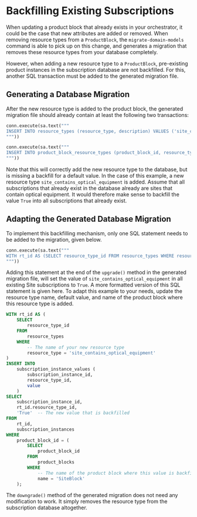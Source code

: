 # Backfilling Existing Subscriptions
When updating a product block that already exists in your orchestrator, it could be the case that new attributes are
added or removed. When removing resource types from a `ProductBlock`, the `migrate-domain-models` command is able to
pick up on this change, and generates a migration that removes these resource types from your database completely.

However, when adding a new resource type to a `ProductBlock`, pre-existing product instances in the subscription
database are not backfilled. For this, another SQL transaction must be added to the generated migration file.

## Generating a Database Migration
After the new resource type is added to the product block, the generated migration file should already contain at least the following two transactions:

```python
conn.execute(sa.text("""
INSERT INTO resource_types (resource_type, description) VALUES ('site_contains_optical_equipment', 'Whether a site contains optical equipment') RETURNING resource_types.resource_type_id
"""))

conn.execute(sa.text("""
INSERT INTO product_block_resource_types (product_block_id, resource_type_id) VALUES ((SELECT product_blocks.product_block_id FROM product_blocks WHERE product_blocks.name IN ('SiteBlock')), (SELECT resource_types.resource_type_id FROM resource_types WHERE resource_types.resource_type IN ('site_contains_optical_equipment')))
"""))
```

Note that this will correctly add the new resource type to the database, but is missing a backfill for a default value.
In the case of this example, a new resource type `site_contains_optical_equipment` is added. Assume that all
subscriptions that already exist in the database already are sites that contain optical equipment. It would therefore
make sense to backfill the value `True` into all subscriptions that already exist.

## Adapting the Generated Database Migration
To implement this backfilling mechanism, only one SQL statement needs to be added to the migration, given below.

```python
conn.execute(sa.text("""
WITH rt_id AS (SELECT resource_type_id FROM resource_types WHERE resource_type = 'site_contains_optical_equipment') INSERT INTO subscription_instance_values (subscription_instance_id, resource_type_id, value) SELECT subscription_instance_id, rt_id.resource_type_id, 'True' FROM rt_id, subscription_instances WHERE product_block_id = (SELECT product_block_id FROM product_blocks WHERE name = 'SiteBlock');
"""))
```

Adding this statement at the end of the `upgrade()` method in the generated migration file, will set the value of
`site_contains_optical_equipment` in all existing Site subscriptions to `True`. A more formatted version of this SQL
statement is given here. To adapt this example to your needs, update the resource type name, default value, and name of
the product block where this resource type is added.

```sql
WITH rt_id AS (
    SELECT
        resource_type_id
    FROM
        resource_types
    WHERE
        -- The name of your new resource type
        resource_type = 'site_contains_optical_equipment'
)
INSERT INTO
    subscription_instance_values (
        subscription_instance_id,
        resource_type_id,
        value
    )
SELECT
    subscription_instance_id,
    rt_id.resource_type_id,
    'True'  -- The new value that is backfilled
FROM
    rt_id,
    subscription_instances
WHERE
    product_block_id = (
        SELECT
            product_block_id
        FROM
            product_blocks
        WHERE
            -- The name of the product block where this value is backfilled
            name = 'SiteBlock'
    );
```

The `downgrade()` method of the generated migration does not need any modification to work. It simply removes the
resource type from the subscription database altogether.
